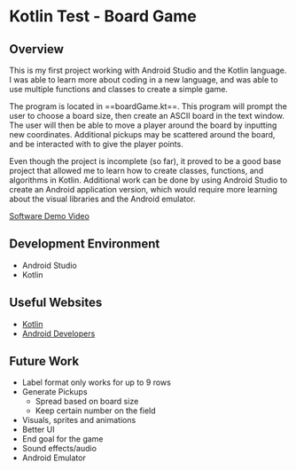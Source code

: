 # Kotlin Test - Board Game
## Overview

This is my first project working with Android Studio and the Kotlin language. I was able to learn more about coding in a new language, and was able to use multiple functions and classes to create a simple game.

The program is located in ==boardGame.kt==. This program will prompt the user to choose a board size, then create an ASCII board in the text window. The user will then be able to move a player around the board by inputting new coordinates. Additional pickups may be scattered around the board, and be interacted with to give the player points.

Even though the project is incomplete (so far), it proved to be a good base project that allowed me to learn how to create classes, functions, and algorithms in Kotlin. Additional work can be done by using Android Studio to create an Android application version, which would require more learning about the visual libraries and the Android emulator.

[Software Demo Video](http://youtube.link.goes.here)

## Development Environment

- Android Studio
- Kotlin

## Useful Websites
* [Kotlin](https://kotlinlang.org/docs/)
* [Android Developers](https://developer.android.com/)

## Future Work

- Label format only works for up to 9 rows
- Generate Pickups
  - Spread based on board size
  - Keep certain number on the field
- Visuals, sprites and animations
- Better UI
- End goal for the game
- Sound effects/audio
- Android Emulator
